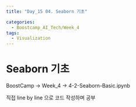```yaml
---
title: "Day_15 04. Seaborn 기초"

categories:
  - Boostcamp_AI_Tech/Week_4
tags:
  - Visualization
---
```


# Seaborn 기초

BoostCamp -> Week_4 -> 4-2-Seaborn-Basic.ipynb

직접 line by line 으로 코드 작성하며 공부